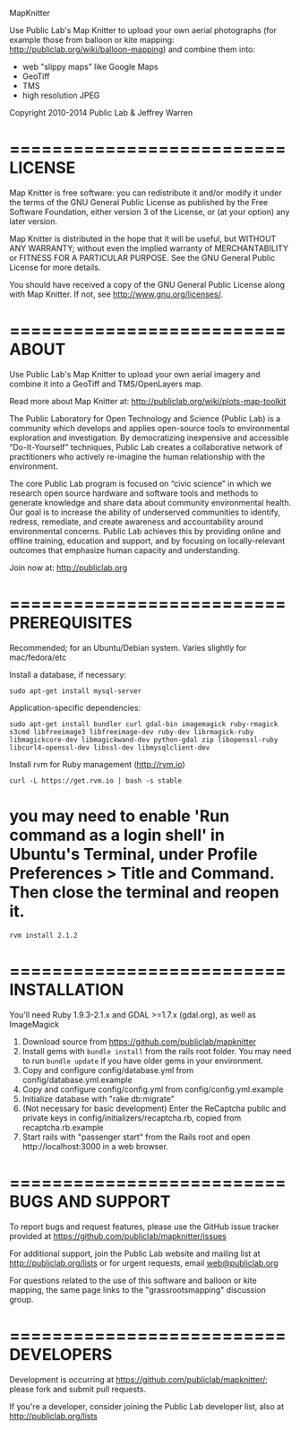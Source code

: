 MapKnitter

Use Public Lab's Map Knitter to upload your own aerial photographs (for example those from balloon or kite mapping: http://publiclab.org/wiki/balloon-mapping) and combine them into:

* web "slippy maps" like Google Maps
* GeoTiff
* TMS
* high resolution JPEG

Copyright 2010-2014 Public Lab & Jeffrey Warren

==========================
LICENSE
==========================

Map Knitter is free software: you can redistribute it and/or modify
it under the terms of the GNU General Public License as published by
the Free Software Foundation, either version 3 of the License, or
(at your option) any later version.

Map Knitter is distributed in the hope that it will be useful,
but WITHOUT ANY WARRANTY; without even the implied warranty of
MERCHANTABILITY or FITNESS FOR A PARTICULAR PURPOSE.  See the
GNU General Public License for more details.

You should have received a copy of the GNU General Public License
along with Map Knitter.  If not, see <http://www.gnu.org/licenses/>.

==========================
ABOUT
==========================

Use Public Lab's Map Knitter to upload your own aerial imagery and combine it into a GeoTiff and TMS/OpenLayers map.

Read more about Map Knitter at: http://publiclab.org/wiki/plots-map-toolkit

The Public Laboratory for Open Technology and Science (Public Lab) is a community which develops and applies open-source tools to environmental exploration and investigation. By democratizing inexpensive and accessible “Do-It-Yourself” techniques, Public Lab creates a collaborative network of practitioners who actively re-imagine the human relationship with the environment.

The core Public Lab program is focused on “civic science” in which we research open source hardware and software tools and methods to generate knowledge and share data about community environmental health. Our goal is to increase the ability of underserved communities to identify, redress, remediate, and create awareness and accountability around environmental concerns. Public Lab achieves this by providing online and offline training, education and support, and by focusing on locally-relevant outcomes that emphasize human capacity and understanding.

Join now at: http://publiclab.org

==========================
PREREQUISITES
==========================

Recommended; for an Ubuntu/Debian system. Varies slightly for mac/fedora/etc

Install a database, if necessary:

`sudo apt-get install mysql-server`

Application-specific dependencies:

`sudo apt-get install bundler curl gdal-bin imagemagick ruby-rmagick s3cmd libfreeimage3 libfreeimage-dev ruby-dev librmagick-ruby libmagickcore-dev libmagickwand-dev python-gdal zip libopenssl-ruby libcurl4-openssl-dev libssl-dev libmysqlclient-dev`

Install rvm for Ruby management (http://rvm.io)

`curl -L https://get.rvm.io | bash -s stable`

# you may need to enable 'Run command as a login shell' in Ubuntu's Terminal, under Profile Preferences > Title and Command. Then close the terminal and reopen it.

`rvm install 2.1.2`

==========================
INSTALLATION
==========================

You'll need Ruby 1.9.3-2.1.x and GDAL >=1.7.x (gdal.org), as well as ImageMagick

1. Download source from https://github.com/publiclab/mapknitter
2. Install gems with `bundle install` from the rails root folder. You may need to run `bundle update` if you have older gems in your environment.
3. Copy and configure config/database.yml from config/database.yml.example
4. Copy and configure config/config.yml from config/config.yml.example
5. Initialize database with "rake db:migrate"
6. (Not necessary for basic development) Enter the ReCaptcha public and private keys in config/initializers/recaptcha.rb, copied from recaptcha.rb.example
7. Start rails with "passenger start" from the Rails root and open http://localhost:3000 in a web browser.

==========================
BUGS AND SUPPORT
==========================

To report bugs and request features, please use the GitHub issue tracker provided at https://github.com/publiclab/mapknitter/issues 

For additional support, join the Public Lab website and mailing list at http://publiclab.org/lists or for urgent requests, email web@publiclab.org

For questions related to the use of this software and balloon or kite mapping, the same page links to the "grassrootsmapping" discussion group. 

==========================
DEVELOPERS
==========================

Development is occurring at https://github.com/publiclab/mapknitter/; please fork and submit pull requests.

If you're a developer, consider joining the Public Lab developer list, also at http://publiclab.org/lists 



